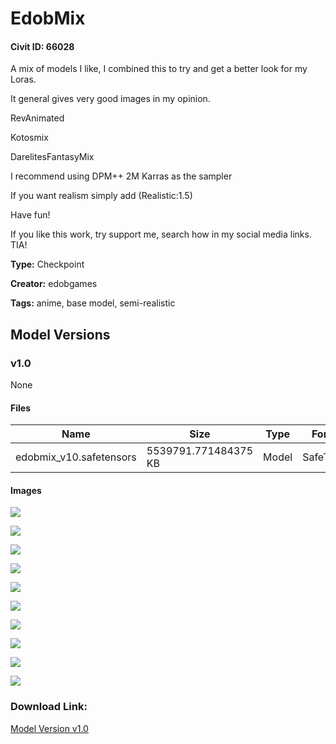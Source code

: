 # EdobMix

#### Civit ID: 66028

<p>A mix of models I like, I combined this to try and get a better look for my Loras.</p><p>It general gives very good images in my opinion.</p><p></p><p>RevAnimated</p><p>Kotosmix</p><p>DarelitesFantasyMix</p><p></p><p></p><p>I recommend using DPM++ 2M Karras as the sampler</p><p>If you want realism simply add (Realistic:1.5)</p><p></p><p>Have fun!</p><p>If you like this work, try support me, search how in my social media links. TIA!</p>

**Type:** Checkpoint

**Creator:** edobgames

**Tags:** anime, base model, semi-realistic

## Model Versions

### v1.0

None

#### Files

| Name | Size | Type | Format | Download Url | AutoV1 | AutoV2 | SHA256 | CRC32 | BLAKE3 |
| --- | --- | --- | --- | --- | --- | --- | --- | --- | --- |
| edobmix_v10.safetensors | 5539791.771484375 KB | Model | SafeTensor | https://civitai.com/api/download/models/70672 | 9EC1BE14 | 526637FFF2 | 526637FFF21EB545ACF2C1BA309045B0B841405FFA04E6CB8B2138E17E35C10A | 27E3E887 | C9A3D6D0CBD3D0AF3DC172B2D56DE9FD507A3906AB607430C7CBA2F67AF0FDA9 |

#### Images

<p><img src="https://image.civitai.com/xG1nkqKTMzGDvpLrqFT7WA/cc46cc7c-b9d8-4522-b3af-9b9ad8743a9e/width=450/919748.jpeg" /></p>

<p><img src="https://image.civitai.com/xG1nkqKTMzGDvpLrqFT7WA/95cc5940-3b44-4241-be81-7169df3015a8/width=450/919715.jpeg" /></p>

<p><img src="https://image.civitai.com/xG1nkqKTMzGDvpLrqFT7WA/0509f63d-3bcd-4d58-a512-9b5e3cdb9afb/width=450/789373.jpeg" /></p>

<p><img src="https://image.civitai.com/xG1nkqKTMzGDvpLrqFT7WA/46292043-42db-40a8-a829-67ea093097e5/width=450/789368.jpeg" /></p>

<p><img src="https://image.civitai.com/xG1nkqKTMzGDvpLrqFT7WA/e25f5158-f7f6-4d3d-b486-908ea88a979f/width=450/789366.jpeg" /></p>

<p><img src="https://image.civitai.com/xG1nkqKTMzGDvpLrqFT7WA/710d7022-215e-4c19-970e-ec1f7af8cefb/width=450/789367.jpeg" /></p>

<p><img src="https://image.civitai.com/xG1nkqKTMzGDvpLrqFT7WA/84e44e3a-c9f7-450a-9c4d-bbad0cb5f4d2/width=450/789372.jpeg" /></p>

<p><img src="https://image.civitai.com/xG1nkqKTMzGDvpLrqFT7WA/78986115-3140-4b26-9ab2-29a1628e4bcb/width=450/789370.jpeg" /></p>

<p><img src="https://image.civitai.com/xG1nkqKTMzGDvpLrqFT7WA/9add5a92-826a-40c3-b2ac-c53e7f779c4d/width=450/789403.jpeg" /></p>

<p><img src="https://image.civitai.com/xG1nkqKTMzGDvpLrqFT7WA/36e6a5f4-5cbc-4e81-b961-ebda7eaffe31/width=450/789404.jpeg" /></p>

### Download Link:

[Model Version v1.0](https://civitai.com/api/download/models/70672)

